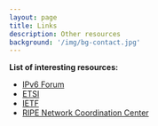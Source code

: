 ```yaml
---
layout: page
title: Links
description: Other resources
background: '/img/bg-contact.jpg'
---
```


<b>List of interesting resources:</b>

- [IPv6 Forum](https://www.ipv6forum.com/)
- [ETSI](https://www.etsi.org/)
- [IETF](https://www.ietf.org/)
- [RIPE Network Coordination Center](https://www.ripe.net/)